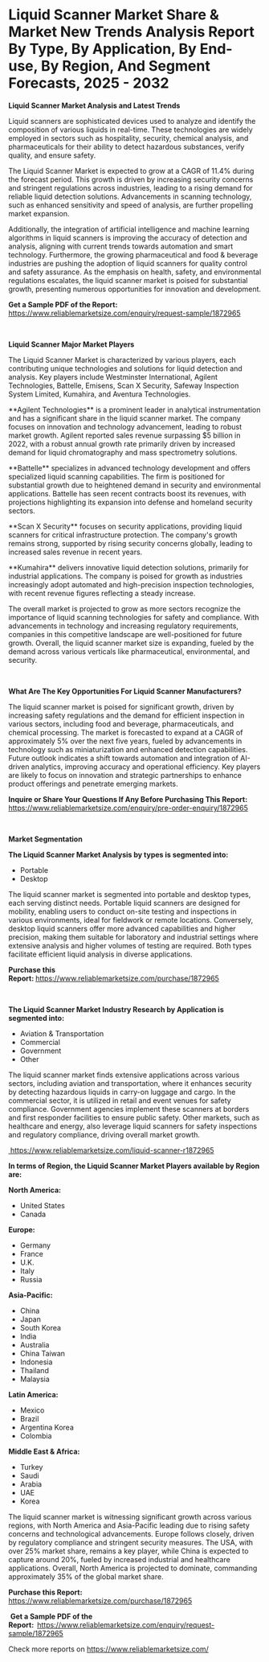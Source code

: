 <p><h1>Liquid Scanner Market Share & Market New Trends Analysis Report By Type, By Application, By End-use, By Region, And Segment Forecasts, 2025 - 2032</h1></p><p><strong>Liquid Scanner Market Analysis and Latest Trends</strong></p>
<p><p>Liquid scanners are sophisticated devices used to analyze and identify the composition of various liquids in real-time. These technologies are widely employed in sectors such as hospitality, security, chemical analysis, and pharmaceuticals for their ability to detect hazardous substances, verify quality, and ensure safety.</p><p>The Liquid Scanner Market is expected to grow at a CAGR of 11.4% during the forecast period. This growth is driven by increasing security concerns and stringent regulations across industries, leading to a rising demand for reliable liquid detection solutions. Advancements in scanning technology, such as enhanced sensitivity and speed of analysis, are further propelling market expansion. </p><p>Additionally, the integration of artificial intelligence and machine learning algorithms in liquid scanners is improving the accuracy of detection and analysis, aligning with current trends towards automation and smart technology. Furthermore, the growing pharmaceutical and food & beverage industries are pushing the adoption of liquid scanners for quality control and safety assurance. As the emphasis on health, safety, and environmental regulations escalates, the liquid scanner market is poised for substantial growth, presenting numerous opportunities for innovation and development.</p></p>
<p><strong>Get a Sample PDF of the Report:&nbsp;</strong> <a href="https://www.reliablemarketsize.com/enquiry/request-sample/1872965?utm_campaign=2218&utm_medium=2&utm_source=Github&utm_content=ia&utm_term=16022025&utm_id=liquid-scanner">https://www.reliablemarketsize.com/enquiry/request-sample/1872965</a></p>
<p>&nbsp;</p>
<p><strong>Liquid Scanner Major Market Players</strong></p>
<p><p>The Liquid Scanner Market is characterized by various players, each contributing unique technologies and solutions for liquid detection and analysis. Key players include Westminster International, Agilent Technologies, Battelle, Emisens, Scan X Security, Safeway Inspection System Limited, Kumahira, and Aventura Technologies.</p><p>**Agilent Technologies** is a prominent leader in analytical instrumentation and has a significant share in the liquid scanner market. The company focuses on innovation and technology advancement, leading to robust market growth. Agilent reported sales revenue surpassing $5 billion in 2022, with a robust annual growth rate primarily driven by increased demand for liquid chromatography and mass spectrometry solutions.</p><p>**Battelle** specializes in advanced technology development and offers specialized liquid scanning capabilities. The firm is positioned for substantial growth due to heightened demand in security and environmental applications. Battelle has seen recent contracts boost its revenues, with projections highlighting its expansion into defense and homeland security sectors.</p><p>**Scan X Security** focuses on security applications, providing liquid scanners for critical infrastructure protection. The company's growth remains strong, supported by rising security concerns globally, leading to increased sales revenue in recent years.</p><p>**Kumahira** delivers innovative liquid detection solutions, primarily for industrial applications. The company is poised for growth as industries increasingly adopt automated and high-precision inspection technologies, with recent revenue figures reflecting a steady increase.</p><p>The overall market is projected to grow as more sectors recognize the importance of liquid scanning technologies for safety and compliance. With advancements in technology and increasing regulatory requirements, companies in this competitive landscape are well-positioned for future growth. Overall, the liquid scanner market size is expanding, fueled by the demand across various verticals like pharmaceutical, environmental, and security.</p></p>
<p>&nbsp;</p>
<p><strong>What Are The Key Opportunities For Liquid Scanner Manufacturers?</strong></p>
<p><p>The liquid scanner market is poised for significant growth, driven by increasing safety regulations and the demand for efficient inspection in various sectors, including food and beverage, pharmaceuticals, and chemical processing. The market is forecasted to expand at a CAGR of approximately 5% over the next five years, fueled by advancements in technology such as miniaturization and enhanced detection capabilities. Future outlook indicates a shift towards automation and integration of AI-driven analytics, improving accuracy and operational efficiency. Key players are likely to focus on innovation and strategic partnerships to enhance product offerings and penetrate emerging markets.</p></p>
<p><strong>Inquire or Share Your Questions If Any Before Purchasing This Report:</strong> <a href="https://www.reliablemarketsize.com/enquiry/pre-order-enquiry/1872965?utm_campaign=2218&utm_medium=2&utm_source=Github&utm_content=ia&utm_term=16022025&utm_id=liquid-scanner">https://www.reliablemarketsize.com/enquiry/pre-order-enquiry/1872965</a></p>
<p>&nbsp;</p>
<p><strong>Market Segmentation</strong></p>
<p><strong>The Liquid Scanner Market Analysis by types is segmented into:</strong></p>
<p><ul><li>Portable</li><li>Desktop</li></ul></p>
<p><p>The liquid scanner market is segmented into portable and desktop types, each serving distinct needs. Portable liquid scanners are designed for mobility, enabling users to conduct on-site testing and inspections in various environments, ideal for fieldwork or remote locations. Conversely, desktop liquid scanners offer more advanced capabilities and higher precision, making them suitable for laboratory and industrial settings where extensive analysis and higher volumes of testing are required. Both types facilitate efficient liquid analysis in diverse applications.</p></p>
<p><strong>Purchase this Report:&nbsp;</strong><a href="https://www.reliablemarketsize.com/purchase/1872965?utm_campaign=2218&utm_medium=2&utm_source=Github&utm_content=ia&utm_term=16022025&utm_id=liquid-scanner">https://www.reliablemarketsize.com/purchase/1872965</a></p>
<p>&nbsp;</p>
<p><strong>The Liquid Scanner Market Industry Research by Application is segmented into:</strong></p>
<p><ul><li>Aviation & Transportation</li><li>Commercial</li><li>Government</li><li>Other</li></ul></p>
<p><p>The liquid scanner market finds extensive applications across various sectors, including aviation and transportation, where it enhances security by detecting hazardous liquids in carry-on luggage and cargo. In the commercial sector, it is utilized in retail and event venues for safety compliance. Government agencies implement these scanners at borders and first responder facilities to ensure public safety. Other markets, such as healthcare and energy, also leverage liquid scanners for safety inspections and regulatory compliance, driving overall market growth.</p></p>
<p><a href="https://www.reliablemarketsize.com/liquid-scanner-r1872965?utm_campaign=2218&utm_medium=2&utm_source=Github&utm_content=ia&utm_term=16022025&utm_id=liquid-scanner">&nbsp;https://www.reliablemarketsize.com/liquid-scanner-r1872965</a></p>
<p><strong>In terms of Region, the Liquid Scanner Market Players available by Region are:</strong></p>
<p>
    <p> <strong> North America: </strong>
        <ul>
            <li>United States</li>
            <li>Canada</li>
        </ul>
        </p> 
    <p> <strong> Europe: </strong>
        <ul>
            <li>Germany</li>
            <li>France</li>
            <li>U.K.</li>
            <li>Italy</li>
            <li>Russia</li>
        </ul>
        </p> 
    <p> <strong> Asia-Pacific: </strong>
        <ul>
            <li>China</li>
            <li>Japan</li>
            <li>South Korea</li>
            <li>India</li>
            <li>Australia</li>
            <li>China Taiwan</li>
            <li>Indonesia</li>
            <li>Thailand</li>
            <li>Malaysia</li>
        </ul>
        </p> 
    <p> <strong> Latin America: </strong>
        <ul>
            <li>Mexico</li>
            <li>Brazil</li>
            <li>Argentina Korea</li>
            <li>Colombia</li>
        </ul>
        </p> 
    <p> <strong> Middle East & Africa: </strong>
        <ul>
            <li>Turkey</li>
            <li>Saudi</li>
            <li>Arabia</li>
            <li>UAE</li>
            <li>Korea</li>
        </ul>
    </p>
    </p>
<p><p>The liquid scanner market is witnessing significant growth across various regions, with North America and Asia-Pacific leading due to rising safety concerns and technological advancements. Europe follows closely, driven by regulatory compliance and stringent security measures. The USA, with over 25% market share, remains a key player, while China is expected to capture around 20%, fueled by increased industrial and healthcare applications. Overall, North America is projected to dominate, commanding approximately 35% of the global market share.</p></p>
<p><strong>Purchase this Report: </strong><a href="https://www.reliablemarketsize.com/purchase/1872965?utm_campaign=2218&utm_medium=2&utm_source=Github&utm_content=ia&utm_term=16022025&utm_id=liquid-scanner">https://www.reliablemarketsize.com/purchase/1872965</a></p>
<p>&nbsp;<strong>Get a Sample PDF of the Report:&nbsp;&nbsp;</strong><a href="https://www.reliablemarketsize.com/enquiry/request-sample/1872965?utm_campaign=2218&utm_medium=2&utm_source=Github&utm_content=ia&utm_term=16022025&utm_id=liquid-scanner">https://www.reliablemarketsize.com/enquiry/request-sample/1872965</a></p>
<p><strong></strong></p>
<p>Check more reports on <a href="https://www.reliablemarketsize.com/?utm_campaign=2218&utm_medium=2&utm_source=Github&utm_content=ia&utm_term=16022025&utm_id=liquid-scanner">https://www.reliablemarketsize.com/</a></p>